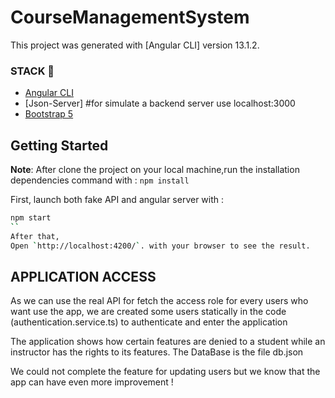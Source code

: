 # CourseManagementSystem

This project was generated with [Angular CLI] version 13.1.2.

### STACK 📝

- [Angular CLI](https://angular.io/)
- [Json-Server] #for simulate a backend server use localhost:3000
- [Bootstrap 5](https://getbootstrap.com/)

## Getting Started

**Note**: After clone the project on your local machine,run the installation dependencies command with :  ``` npm install ```

First, launch both fake API and angular server with :

```bash
npm start
``
After that,
Open `http://localhost:4200/`. with your browser to see the result.

```

## APPLICATION ACCESS
As we can use the real API for fetch the access role for every users who want use the app, we are created some users statically in the code (authentication.service.ts) to authenticate and enter the application

The application shows how certain features are denied to a student while an instructor has the rights to its features. The DataBase is the file db.json

We could not complete the feature for updating users but we know that the app can have even more improvement !
